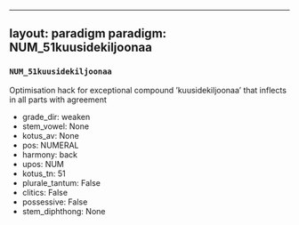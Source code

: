 
---
layout: paradigm
paradigm: NUM_51kuusidekiljoonaa
---
### ` NUM_51kuusidekiljoonaa `

Optimisation hack for exceptional compound ’kuusidekiljoonaa’ that inflects in all parts with agreement
* grade_dir: weaken
* stem_vowel: None
* kotus_av: None
* pos: NUMERAL
* harmony: back
* upos: NUM
* kotus_tn: 51
* plurale_tantum: False
* clitics: False
* possessive: False
* stem_diphthong: None
